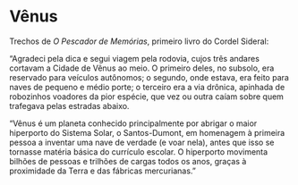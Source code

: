 # Vênus

Trechos de _O Pescador de Memórias_, primeiro livro do Cordel Sideral:

“Agradeci pela dica e segui viagem pela rodovia, cujos três andares cortavam a Cidade de Vênus ao meio. O primeiro deles, no subsolo, era reservado para veículos autônomos; o segundo, onde estava, era feito para naves de pequeno e médio porte; o terceiro era a via drônica, apinhada de robozinhos voadores da pior espécie, que vez ou outra caíam sobre quem trafegava pelas estradas abaixo.

“Vênus é um planeta conhecido principalmente por abrigar o maior hiperporto do Sistema Solar, o Santos-Dumont, em homenagem à primeira pessoa a inventar uma nave de verdade (e voar nela), antes que isso se tornasse matéria básica do currículo escolar. O hiperporto movimenta bilhões de pessoas e trilhões de cargas todos os anos, graças à proximidade da Terra e das fábricas mercurianas.”
